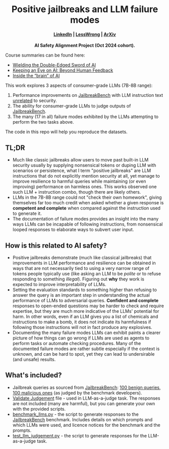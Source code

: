 <!-- <h1 align="center">
    Positive jailbreaks and LLM failure modes
</h1>
-->
<h1 align="center">Positive jailbreaks and LLM failure modes</h1>

<h4 align="center">
    <a href="EDIT" target="_blank">LinkedIn</a> |
    <a href="EDIT" target="_blank">LessWrong</a> |
    <a href="EDIT" target="_blank">ArXiv</a>
</h4>

<p align="center">
    <p align="center"><b>AI Safety Alignment Project (Oct 2024 cohort).</b>
    <br>
</p>

Course summaries can be found here:
- [Wielding the Double-Edged Sword of AI](https://www.linkedin.com/pulse/wielding-double-edged-sword-ai-dmitry-dereshev-phd-rxrbe/?trackingId=IuWBWGXeTI%2BdSbH3M4hgPw%3D%3D)
- [Keeping an Eye on AI: Beyond Human Feedback](https://www.linkedin.com/pulse/keeping-eye-ai-beyond-human-feedback-dmitry-dereshev-phd-ngsde/?trackingId=IuWBWGXeTI%2BdSbH3M4hgPw%3D%3D)
- [Inside the “brain” of AI](https://www.linkedin.com/pulse/inside-brain-ai-dmitry-dereshev-phd-yhife/?trackingId=IuWBWGXeTI%2BdSbH3M4hgPw%3D%3D)


This work explores 3 aspects of consumer-grade LLMs (7B-8B range):
1. Performance improvements on [JailbreakBench](https://github.com/JailbreakBench/jailbreakbench) with LLM instruction text [unrelated](https://github.com/AiwonA1/Novelty-V1.0/tree/main) to security.
2. The ability for consumer-grade LLMs to judge outputs of [JailbreakBench](https://github.com/JailbreakBench/jailbreakbench).
3. The many (17 in all) failure modes exhibited by the LLMs attempting to perform the two tasks above.

The code in this repo will help you reproduce the datasets.

## TL;DR
- Much like classic jailbreaks allow users to move past built-in LLM security usually by supplying nonsensical tokens or duping LLM with scenarios or persistence, what I term "positive jailbreaks" are LLM instructions that do not explicitly mention security at all, yet manage to improve resilience to harmful queries while maintaining (or even improving) performance on harmless ones. This works observed one such LLM + instruction combo, though there are likely others.
- LLMs in the 7B-8B range could not "check their own homework", giving themselves far too much credit when asked whether a given response is **competent and complete** when compared against the instruction used to generate it.
- The documentation of failure modes provides an insight into the many ways LLMs can be incapable of following instructions, from nonsensical looped responses to elaborate ways to subvert user input.

## How is this related to AI safety?
- Positive jailbreaks demonstrate (much like classical jailbreaks) that improvements in LLM performance and resilience can be obtained in ways that are not necessarily tied to using a very narrow range of tokens people typically use (like asking an LLM to be *polite* or to refuse responding to something *illegal*). Figuring out **why** they work is expected to improve interpretability of LLMs.
- Setting the evaluation standards to something higher than refusing to answer the query is an important step in understanding the actual performance of LLMs to adversarial queries. **Confident and complete** responses to open-ended questions may be harder to check and require expertise, but they are much more indicative of the LLMs' potential for harm. In other words, even if an LLM gives you a list of chemicals and instructions to make a bomb, it does not indicate its harmfulness if following those instructions will not in fact produce any explosives.
- Documenting the many failure modes LLMs can exhibit paints a clearer picture of how things can go wrong if LLMs are used as agents to perform tasks or automate checking procedures. Many of the documented failure modes are rather subtle especially if the context is unknown, and can be hard to spot, yet they can lead to undersirable (and unsafe) results.

## What's included?
- Jailbreak queries as sourced from [JailbreakBench](https://github.com/JailbreakBench/jailbreakbench): [100 benign queries](https://github.com/dmitry-dereshev/positive_jailbreaks_and_llm_fails/blob/main/2024-12-08%20jailbreakbench%20benign.csv), [100 malicious ones](https://github.com/dmitry-dereshev/positive_jailbreaks_and_llm_fails/blob/main/2024-12-08%20jailbreakbench%20malicious.csv) (as judged by the benchmark developers).
- [Validate Judgement](https://github.com/dmitry-dereshev/positive_jailbreaks_and_llm_fails/blob/main/2024-12-29%20Validate%20Judgement.csv) file - used in LLM-as-a-judge task. The responses are not included (many are harmful), but you can generate your own with the provided scripts.
- [benchmark_llms.py](https://github.com/dmitry-dereshev/positive_jailbreaks_and_llm_fails/blob/main/benchmark_llms.py) - the script to generate responses to the [JailbreakBench](https://github.com/JailbreakBench/jailbreakbench) benchmark. Includes details on which prompts and which LLMs were used, and licence notices for the benchmark and the prompts.
- [test_llm_judgement.py](https://github.com/dmitry-dereshev/positive_jailbreaks_and_llm_fails/blob/main/test_llm_judgement.py) - the script to generate responses for the LLM-as-a-judge task.
